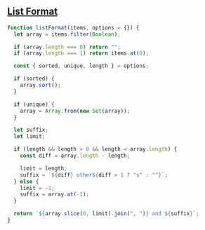 ## [List Format](https://www.greatfrontend.com/interviews/study/gfe75/questions/javascript/list-format)

<!-- notecardId: 1739454871189 -->

```js
function listFormat(items, options = {}) {
  let array = items.filter(Boolean);

  if (array.length === 0) return "";
  if (array.length === 1) return items.at(0);

  const { sorted, unique, length } = options;

  if (sorted) {
    array.sort();
  }

  if (unique) {
    array = Array.from(new Set(array));
  }

  let suffix;
  let limit;

  if (length && length > 0 && length < array.length) {
    const diff = array.length - length;

    limit = length;
    suffix = `${diff} other${diff > 1 ? "s" : ""}`;
  } else {
    limit = -1;
    suffix = array.at(-1);
  }

  return `${array.slice(0, limit).join(", ")} and ${suffix}`;
}
```
